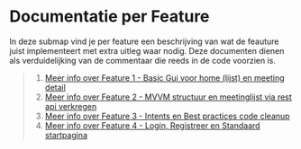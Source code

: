 # Documentatie per Feature

In deze submap vind je per feature een beschrijving van wat de feauture juist implementeert met extra uitleg waar nodig. Deze documenten dienen als verduidelijking van de commentaar die reeds in de code voorzien is. 

> 1. [Meer info over Feature 1 - Basic Gui voor home (lijst) en meeting detail](feature1-Basic-Gui_Home-and-detail.md)
> 2. [Meer info over Feature 2 - MVVM structuur en meetinglijst via rest api verkregen](feature2-mvvm_basic-rest.md)
> 3. [Meer info over Feature 3 - Intents en Best practices code cleanup](feature3-intents-best_practices.md)
> 4. [Meer info over Feature 4 - Login, Registreer en Standaard startpagina](feature4-login-registreer-standaard_start_pagina.md)
